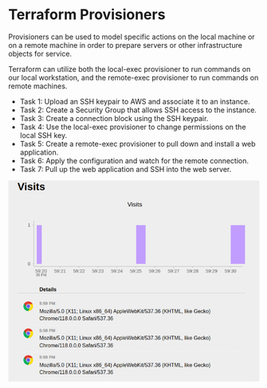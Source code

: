 # Terraform Provisioners

Provisioners can be used to model specific actions on the local machine or on a remote machine in order to prepare servers or other infrastructure objects for service.

Terraform can utilize both the local-exec provisioner to run commands on our local workstation, and the remote-exec provisioner to run commands on remote machines.

- Task 1: Upload an SSH keypair to AWS and associate it to an instance.
- Task 2: Create a Security Group that allows SSH access to the instance.
- Task 3: Create a connection block using the SSH keypair.
- Task 4: Use the local-exec provisioner to change permissions on the local SSH key.
- Task 5: Create a remote-exec provisioner to pull down and install a web application.
- Task 6: Apply the configuration and watch for the remote connection.
- Task 7: Pull up the web application and SSH into the web server.

![image info](./img/1.png)
